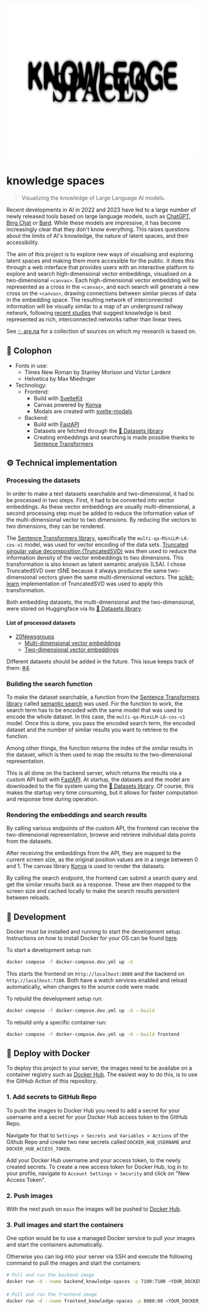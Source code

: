 <p align="center">
    <picture>
        <source media="(prefers-color-scheme: dark)" srcset="./.github/logo-dark.webp">
        <source media="(prefers-color-scheme: light)" srcset="./.github/logo-light.webp">
        <img alt="knowledge spaces" src="./.github/logo-light.webp" width="800" height="400" style="max-width: 100%;">
    </picture>
</p>

# knowledge spaces

> Visualizing the knowledge of Large Language AI models.

Recent developments in AI in 2022 and 2023 have led to a large number of newly released tools based on large language models, such as [ChatGPT](https://chat.openai.com/), [Bing Chat](https://copilot.microsoft.com/) or [Bard](https://bard.google.com/chat). While these models are impressive, it has become increasingly clear that they don't know everything. This raises questions about the limits of AI's knowledge, the nature of latent spaces, and their accessibility.

The aim of this project is to explore new ways of visualising and exploring latent spaces and making them more accessible for the public. It does this through a web interface that provides users with an interactive platform to explore and search high-dimensional vector embeddings, visualised on a two-dimensional `<canvas>`. Each high-dimensional vector embedding will be represented as a cross in the `<canvas>`, and each search will generate a new cross on the `<canvas>`, drawing connections between similar pieces of data in the embedding space. The resulting network of interconnected information will be visually similar to a map of an underground railway network, following [recent studies](https://www.ted.com/talks/manuel_lima_a_visual_history_of_human_knowledge) that suggest knowledge is best represented as rich, interconnected networks rather than linear trees.

See [✨ are.na](https://www.are.na/francesco-scheffczyk/knowledge-spaces) for a collection of sources on which my research is based on.

## 📝 Colophon

- Fonts in use:
  - Times New Roman by Stanley Morison und Victor Lardent
  - Helvetica by Max Miedinger
- Technology:
  - Frontend:
    - Build with [SvelteKit](https://kit.svelte.dev/)
    - Canvas powered by [Konva](https://konvajs.org/)
    - Modals are created with [svelte-modals](https://svelte-modals.mattjennings.io/)
  - Backend:
    - Build with [FastAPI](https://fastapi.tiangolo.com/)
    - Datasets are fetched through the [🤗 Datasets library](https://huggingface.co/docs/datasets/index)
    - Creating embeddings and searching is made possible thanks to [Sentence Transformers](https://www.sbert.net/)

## ⚙️ Technical implementation

### Processing the datasets

In order to make a text datasets searchable and two-dimensional, it had to be processed in two steps. First, it had to be converted into vector embeddings. As these vector embeddings are usually multi-dimensional, a second processing step must be added to reduce the information value of the multi-dimensional vector to two dimensions. By reducing the vectors to two dimensions, they can be rendered.

The [Sentence Transformers library](https://www.sbert.net/), specifically the `multi-qa-MiniLM-L6-cos-v1` model, was used for vector encoding of the data sets. [Truncated singular value decomposition (TruncatedSVD)](https://scikit-learn.org/stable/modules/generated/sklearn.decomposition.TruncatedSVD.html#sklearn.decomposition.TruncatedSVD) was then used to reduce the information density of the vector embeddings to two dimensions. This transformation is also known as latent semantic analysis (LSA). I chose TruncatedSVD over tSNE because it always produces the same two-dimensional vectors given the same multi-dimensional vectors. The [scikit-learn](https://scikit-learn.org/stable/index.html) implementation of TruncatedSVD was used to apply this transformation.

Both embedding datasets, the multi-dimensional and the two-dimensional, were stored on Huggingface via its [🤗 Datasets library](https://huggingface.co/docs/datasets/index).

#### List of processed datasets

- [20Newsgroups](http://qwone.com/~jason/20Newsgroups/)
  - [Multi-dimensional vector embeddings](https://huggingface.co/datasets/fscheffczyk/20newsgroups_embeddings)
  - [Two-dimensional vector embeddings](https://huggingface.co/datasets/fscheffczyk/2D_20newsgroups_embeddings)

Different datasets should be added in the future. This issue keeps track of them: [#4](https://github.com/Francesco-Sch/knowledge-spaces/issues/4).

### Building the search function

To make the dataset searchable, a function from the [Sentence Transformers library](https://www.sbert.net/) called [semantic search](https://www.sbert.net/examples/applications/semantic-search/README.html#util-semantic-search) was used. For the function to work, the search term has to be encoded with the same model that was used to encode the whole dataset. In this case, the `multi-qa-MiniLM-L6-cos-v1` model. Once this is done, you pass the encoded search term, the encoded dataset and the number of similar results you want to retrieve to the function.

Among other things, the function returns the index of the similar results in the dataset, which is then used to map the results to the two-dimensional representation.

This is all done on the backend server, which returns the results via a custom API built with [FastAPI](https://fastapi.tiangolo.com/). At startup, the datasets and the model are downloaded to the file system using the [🤗 Datasets library](https://huggingface.co/docs/datasets/index). Of course, this makes the startup very time consuming, but it allows for faster computation and response time during operation.

### Rendering the embeddings and search results

By calling various endpoints of the custom API, the frontend can receive the two-dimensional representation, browse and retrieve individual data points from the datasets.

After receiving the embeddings from the API, they are mapped to the current screen size, as the original position values are in a range between 0 and 1. The canvas library [Konva](https://konvajs.org/) is used to render the datasets.

By calling the search endpoint, the frontend can submit a search query and get the similar results back as a response. These are then mapped to the screen size and cached locally to make the search results persistent between reloads.

## 🚧 Development

Docker must be installed and running to start the development setup. Instructions on how to install Docker for your OS can be found [here](https://docs.docker.com/desktop/install/mac-install/).

To start a development setup run:

```bash
docker compose -f docker-compose.dev.yml up -d
```

This starts the frontend on `http://localhost:8080` and the backend on `http://localhost:7100`.
Both have a watch services enabled and reload automatically, when changes to the source code were made.

To rebuild the development setup run:

```bash
docker compose -f docker-compose.dev.yml up -d --build
```

To rebuild only a specific container run:

```bash
docker compose -f docker-compose.dev.yml up -d --build frontend
```

## 🐳 Deploy with Docker

To deploy this project to your server, the images need to be availabe on a container registry such as [Docker Hub](https://hub.docker.com/). The easiest way to do this, is to use the GitHub Action of this repository.

### 1. Add secrets to GitHub Repo

To push the images to Docker Hub you need to add a secret for your username and a secret for your Docker Hub access token to the GitHub Repo.

Navigate for that to `Settings > Secrets and Variables > Actions` of the Github Repo and create two new secrets called `DOCKER_HUB_USERNAME` and `DOCKER_HUB_ACCESS_TOKEN`.

Add your Docker Hub username and your access token, to the newly created secrets. To create a new access token for Docker Hub, log in to your profile, navigate to `Account Settings > Security` and click on "New Access Token".

### 2. Push images

With the next push on `main` the images will be pushed to [Docker Hub](https://hub.docker.com/).

### 3. Pull images and start the containers

One option would be to use a managed Docker service to pull your images and start the containers automatically.

Otherwise you can log into your server via SSH and execute the following command to pull the images and start the containers:

```bash
# Pull and run the backend image
docker run -d --name backend_knowledge-spaces -p 7100:7100 <YOUR_DOCKER_HUB_USERNAME>/backend_knowledge-spaces:latest

# Pull and run the frontend image
docker run -d --name frontend_knowledge-spaces -p 8080:80 <YOUR_DOCKER_HUB_USERNAME>/frontend_knowledge-spaces:latest
```

